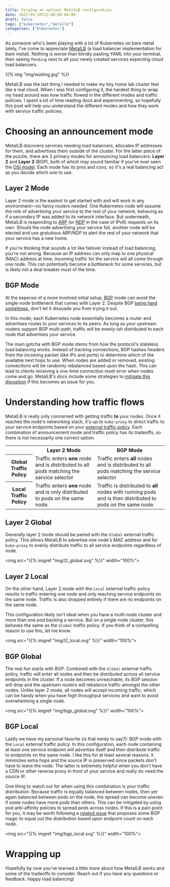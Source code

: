 ```yaml
---
title: Forging an optimal MetalLB configuration
date: 2022-05-30T22:00:00-04:00
draft: false
tags: ["kubernetes","metallb"]
categories: ["Kubernetes"]
---
```

As someone who's been playing with a lot of Kubernetes on bare metal lately, I've come to appreciate [MetalLB](https://metallb.io/) (a load balancer implementation for bare metal). Nothing is worse than blindly pasting YAML into your terminal, then seeing `Pending` next to all your newly created services expecting cloud load balancers.

{{% img "img/waiting.jpg" %}}

MetalLB was the last thing I needed to make my tiny home lab cluster feel like a real cloud. When I was first configuring it, the hardest thing to wrap my head around was how traffic flowed in the different modes and traffic policies. I spent a lot of time reading docs and experimenting, so hopefully this post will help you understand the different modes and how they work with service traffic policies.
<!--more-->

# Choosing an announcement mode
MetalLB discovers services needing load balancers, allocates IP addresses for them, and advertises them outside of the cluster. For the latter piece of the puzzle, there are 2 primary modes for announcing load balancers: **Layer 2** and **Layer 3** (BGP), both of which may sound familiar if you've ever seen the [OSI model](https://en.wikipedia.org/wiki/OSI_model). Each mode has its pros and cons, so it's a real balancing act as you decide which one to use.

## Layer 2 Mode
Layer 2 mode is the easiest to get started with and will work in any environment—no fancy routers needed. One Kubernetes node will assume the role of advertising your service to the rest of your network, behaving as if a secondary IP was added to its network interface. But underneath, MetalLB is responding to [ARP](https://en.wikipedia.org/wiki/Address_Resolution_Protocol) (or [NDP](https://en.wikipedia.org/wiki/Neighbor_Discovery_Protocol) in the case of IPv6) requests on its own. Should the node advertising your service fail, another node will be elected and use gratuitous ARP/NDP to alert the rest of your network that your service has a new home.

If you're thinking that sounds a lot like failover instead of load balancing, you're not wrong. Because an IP address can only map to one physical (MAC) address at time, incoming traffic for the service will all come through one node. This can potentially become a bottleneck for some services, but is likely not a deal breaker most of the time.

## BGP Mode
At the expense of a more involved initial setup, [BGP](https://en.wikipedia.org/wiki/Border_Gateway_Protocol) mode can avoid the single-node bottleneck that comes with Layer 2. Despite BGP [being hard sometimes](https://blog.cloudflare.com/october-2021-facebook-outage/), don't let it dissuade you from trying it out. 

In this mode, each Kubernetes node essentially becomes a router and advertises routes to your services to its peers. As long as your upstream routers support BGP multi-path, traffic will be evenly-ish distributed to each node that advertises your service.

The main gotcha with BGP mode stems from how the protocol's stateless load balancing works. Instead of tracking connections, BGP hashes headers from the incoming packet (like IPs and ports) to determine which of the available next hops to use. When nodes are added or removed, existing connections will be randomly rebalanced based upon the hash. This can lead to clients receiving a one-time connection reset error when nodes come and go. MetalLB's docs include some strategies to [mitigate this disruption](https://metallb.universe.tf/concepts/bgp/#limitations) if this becomes an issue for you.

# Understanding how traffic flows
MetalLB is really only concerned with getting traffic __to__ your nodes. Once it reaches the node's networking stack, it's up to `kube-proxy` to direct traffic to your service endpoints based on your [external traffic policy](https://kubernetes.io/docs/concepts/services-networking/service/#external-traffic-policy). Each combination of announcement mode and traffic policy has its tradeoffs, so there is not necessarily one correct option.

<table>
  <tr>
    <th></th>
    <th>Layer 2 Mode</th>
    <th>BGP Mode</th>
  </tr>
  <tr>
    <th>Global Traffic Policy</th>
    <td>Traffic enters <strong>one</strong> node and is distributed to all pods matching the service selector</td>
    <td>Traffic enters <strong>all</strong> nodes and is distributed to all pods matching the service selector</td>
  </tr>
  <tr>
    <th>Local Traffic Policy</th>
    <td>Traffic enters <strong>one</strong> node and is only distributed to pods on the same node.</td>
    <td>Traffic is distributed to <strong>all</strong> nodes with running pods and is then distributed to pods on the same node.</td>
  </tr>
</table>

## Layer 2 Global
Generally layer 2 mode should be paired with the `Global` external traffic policy. This allows MetalLB to advertise one node's MAC address and for `kube-proxy` to evenly distribute traffic to all service endpoints regardless of node.

<img src="{{% imgref "img/l2_global.svg" %}}" width="100%">

## Layer 2 Local
On the other hand, Layer 2 mode with the `Local` external traffic policy results in traffic entering one node and only reaching service endpoints on the same node. Traffic is also dropped entirely if there are no endpoints on the same node.

This configuration likely isn't ideal when you have a multi-node cluster and more than one pod backing a service. But on a single node cluster, this behaves the same as the `Global` traffic policy. If you think of a compelling reason to use this, let me know.

<img src="{{% imgref "img/l2_local.svg" %}}" width="100%">

## BGP Global
The real fun starts with BGP. Combined with the `Global` external traffic policy, traffic will enter all nodes and then be distributed across all service endpoints in the cluster. If a node becomes unreachable, its BGP session will drop and the upstream routers will rebalance traffic amongst the other nodes. Unlike layer 2 mode, all nodes will accept incoming traffic, which can be handy when you have high throughput services and want to avoid overwhelming a single node.

<img src="{{% imgref "img/bgp_global.svg" %}}" width="100%">

## BGP Local
Lastly we have my personal favorite (is that nerdy to say?): BGP mode with the `Local` external traffic policy. In this configuration, each node containing at least one service endpoint will advertise itself and then distribute traffic to endpoints on the same node. I like this for at least several reasons:  it minimizes extra hops and the source IP is preserved since packets don't have to leave the node. The latter is extremely helpful when you don't have a CDN or other reverse proxy in front of your service and really do need the source IP.

One thing to watch out for when using this combination is your traffic distribution. Because traffic is equally balanced between nodes, then yet again balanced between pods on the node, the spread can become uneven if some nodes have more pods than others. This can be mitigated by using pod anti-affinity policies to spread pods across nodes. If this is a pain point for you, it may be worth following a [related issue](https://github.com/metallb/metallb/issues/1) that proposes some BGP magic to equal out the distribution based upon endpoint count on each node.

<img src="{{% imgref "img/bgp_local.svg" %}}" width="100%">

# Wrapping up
Hopefully by now you've learned a little more about how MetalLB works and some of the tradeoffs to consider. Reach out if you have any questions or feedback. Happy load balancing!
